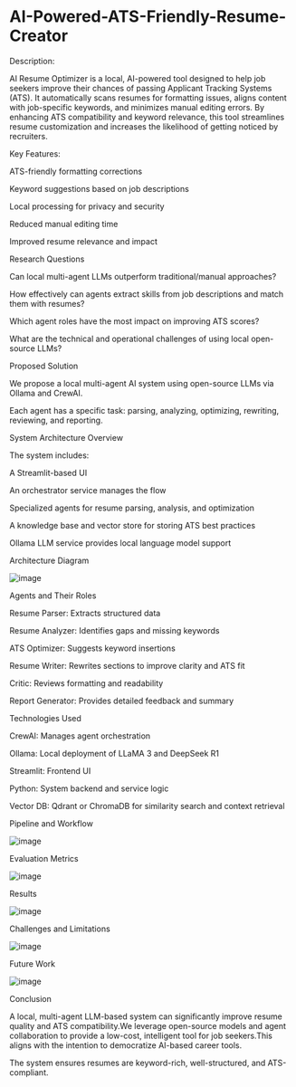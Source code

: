 # AI-Powered-ATS-Friendly-Resume-Creator
Description:

AI Resume Optimizer is a local, AI-powered tool designed to help job seekers improve their chances of passing Applicant Tracking Systems (ATS). It automatically scans resumes for formatting issues, aligns content with job-specific keywords, and minimizes manual editing errors. By enhancing ATS compatibility and keyword relevance, this tool streamlines resume customization and increases the likelihood of getting noticed by recruiters.

Key Features:

ATS-friendly formatting corrections

Keyword suggestions based on job descriptions

Local processing for privacy and security

Reduced manual editing time

Improved resume relevance and impact

Research Questions 

Can local multi-agent LLMs outperform traditional/manual approaches?​

How effectively can agents extract skills from job descriptions and match them with resumes?​

Which agent roles have the most impact on improving ATS scores?​

What are the technical and operational challenges of using local open-source LLMs?​

Proposed Solution

We propose a local multi-agent AI system using open-source LLMs via Ollama and CrewAI.​

Each agent has a specific task: parsing, analyzing, optimizing, rewriting, reviewing, and reporting.​

 System Architecture Overview

 The system includes:​

A Streamlit-based UI​

An orchestrator service manages the flow​

Specialized agents for resume parsing, analysis, and optimization​

A knowledge base and vector store for storing ATS best practices​

Ollama LLM service provides local language model support​

Architecture Diagram

![image](https://github.com/user-attachments/assets/b212fc75-16c9-4253-b34f-4f7a2a27d3a3)

Agents and Their Roles​

Resume Parser: Extracts structured data​

Resume Analyzer: Identifies gaps and missing keywords​

ATS Optimizer: Suggests keyword insertions​

Resume Writer: Rewrites sections to improve clarity and ATS fit​

Critic: Reviews formatting and readability​

Report Generator: Provides detailed feedback and summary​

Technologies Used

CrewAI: Manages agent orchestration​

Ollama: Local deployment of LLaMA 3 and DeepSeek R1​

Streamlit: Frontend UI​

Python: System backend and service logic​

Vector DB: Qdrant or ChromaDB for similarity search and context retrieval

Pipeline and Workflow

![image](https://github.com/user-attachments/assets/e557c8b2-bb14-41a9-ab92-d703e6547ff1)

Evaluation Metrics

![image](https://github.com/user-attachments/assets/d9e56adf-a795-47cd-8d65-e1776f8d830f)

Results​

![image](https://github.com/user-attachments/assets/e786b019-65a7-4363-9eec-57ab0c27926c)

Challenges and Limitations

![image](https://github.com/user-attachments/assets/c7f2d407-80c6-42b3-90e8-c386d3380893)

Future Work

![image](https://github.com/user-attachments/assets/3a91b5fe-3640-4449-968e-28189e33ed31)

Conclusion

A local, multi-agent LLM-based system can significantly improve resume quality and ATS compatibility.​We leverage open-source models and agent collaboration to provide a low-cost, intelligent tool for job seekers.​This aligns with the intention to democratize AI-based career tools.​








The system ensures resumes are keyword-rich, well-structured, and ATS-compliant.
 
